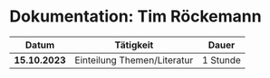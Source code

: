 # Dokumentation: Tim Röckemann

| Datum | Tätigkeit | Dauer
|:------:|:---------------:|:----------:|
| **15.10.2023** | Einteilung Themen/Literatur | 1 Stunde | 
